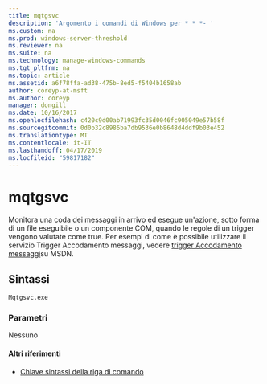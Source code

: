 ```yaml
---
title: mqtgsvc
description: 'Argomento i comandi di Windows per * * *- '
ms.custom: na
ms.prod: windows-server-threshold
ms.reviewer: na
ms.suite: na
ms.technology: manage-windows-commands
ms.tgt_pltfrm: na
ms.topic: article
ms.assetid: a6f78ffa-ad38-475b-8ed5-f5404b1658ab
author: coreyp-at-msft
ms.author: coreyp
manager: dongill
ms.date: 10/16/2017
ms.openlocfilehash: c420c9d00ab71993fc35d0046fc905049e57b58f
ms.sourcegitcommit: 0d0b32c8986ba7db9536e0b8648d4ddf9b03e452
ms.translationtype: MT
ms.contentlocale: it-IT
ms.lasthandoff: 04/17/2019
ms.locfileid: "59817182"
---
```

# <a name="mqtgsvc"></a>mqtgsvc



Monitora una coda dei messaggi in arrivo ed esegue un'azione, sotto forma di un file eseguibile o un componente COM, quando le regole di un trigger vengono valutate come true. Per esempi di come è possibile utilizzare il servizio Trigger Accodamento messaggi, vedere [trigger Accodamento messaggi](https://go.microsoft.com/fwlink/?LinkId=248725)su MSDN.

## <a name="syntax"></a>Sintassi

```
Mqtgsvc.exe
```

### <a name="parameters"></a>Parametri

Nessuno

#### <a name="additional-references"></a>Altri riferimenti

-   [Chiave sintassi della riga di comando](command-line-syntax-key.md)